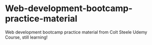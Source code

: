 # Web-development-bootcamp-practice-material
Web development bootcamp practice material from Colt Steele Udemy Course, still learning!
